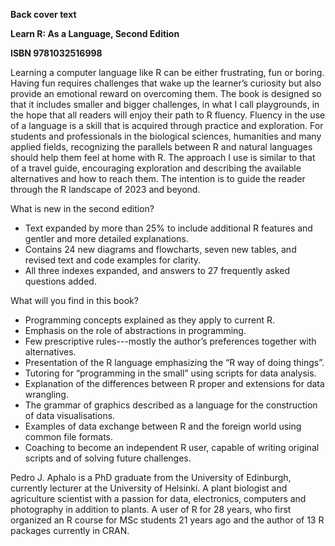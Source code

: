 **Back cover text**

**Learn R: As a Language, Second Edition**

**ISBN 9781032516998**

Learning a computer language like R can be either frustrating, fun or boring. Having fun requires challenges that wake up the learner’s curiosity but also provide an emotional reward on overcoming them. The book is designed so that it includes smaller and bigger challenges, in what I call playgrounds, in the hope that all readers will enjoy their path to R fluency. Fluency in the use of a language is a skill that is acquired through practice and exploration. For students and professionals in the biological sciences, humanities and many applied fields, recognizing the parallels between R and natural languages should help them feel at home with R. The approach I use is similar to that of a travel guide, encouraging exploration and describing the available alternatives and how to reach them. The intention is to guide the reader through the R landscape of 2023 and beyond.

What is new in the second edition?

  - Text expanded by more than 25% to include additional R features and gentler and more detailed explanations.
  - Contains 24 new diagrams and flowcharts, seven new tables, and revised text and code examples for clarity.
  - All three indexes expanded, and answers to 27 frequently asked questions added.

What will you find in this book?

-   Programming concepts explained as they apply to current R.
-   Emphasis on the role of abstractions in programming. 
-   Few prescriptive rules---mostly the author’s preferences together with alternatives.
-   Presentation of the R language emphasizing the “R way of doing things”.
-   Tutoring for “programming in the small” using scripts for data analysis.
-   Explanation of the differences between R proper and extensions for data wrangling.
-   The grammar of graphics described as a language for the construction of data visualisations.
-   Examples of data exchange between R and the foreign world using common file formats.
-   Coaching to become an independent R user, capable of writing original scripts and of solving future challenges.

Pedro J. Aphalo is a PhD graduate from the University of Edinburgh, currently lecturer at the University of Helsinki. A plant biologist and agriculture scientist with a passion for data, electronics, computers and photography in addition to plants. A user of R for 28 years, who first organized an R course for MSc students 21 years ago and the author of 13 R packages currently in CRAN.
